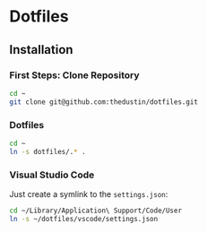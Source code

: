 # Dotfiles

## Installation

### First Steps: Clone Repository

```bash
cd ~
git clone git@github.com:thedustin/dotfiles.git
```

### Dotfiles

```bash
cd ~
ln -s dotfiles/.* .
```

### Visual Studio Code

Just create a symlink to the `settings.json`:

```bash
cd ~/Library/Application\ Support/Code/User
ln -s ~/dotfiles/vscode/settings.json
```
